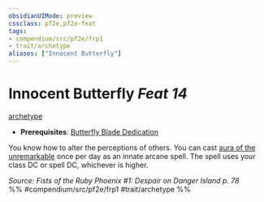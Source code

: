 ```yaml
---
obsidianUIMode: preview
cssclass: pf2e,pf2e-feat
tags:
- compendium/src/pf2e/frp1
- trait/archetype
aliases: ["Innocent Butterfly"]
---
```

# Innocent Butterfly  *Feat 14*  
[archetype](/rules/traits/archetype.md)  

- **Prerequisites**: [Butterfly Blade Dedication](/compendium/feats/butterfly-blade-dedication-frp1.md)

You know how to alter the perceptions of others. You can cast [aura of the unremarkable](/compendium/spells/aura-of-the-unremarkable-frp1.md) once per day as an innate arcane spell. The spell uses your class DC or spell DC, whichever is higher.

*Source: Fists of the Ruby Phoenix #1: Despair on Danger Island p. 78*  
%% #compendium/src/pf2e/frp1 #trait/archetype %%